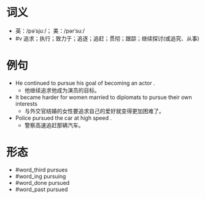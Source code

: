 # 词义
- 英：/pəˈsjuː/； 美：/pərˈsuː/
- #v 追求；执行；致力于；追逐；追赶；贯彻；跟踪；继续探讨(或追究、从事)
# 例句
- He continued to pursue his goal of becoming an actor .
	- 他继续追求他成为演员的目标。
- It became harder for women married to diplomats to pursue their own interests
	- 与外交官结婚的女性要追求自己的爱好就变得更加困难了。
- Police pursued the car at high speed .
	- 警察高速追赶那辆汽车。
# 形态
- #word_third pursues
- #word_ing pursuing
- #word_done pursued
- #word_past pursued

